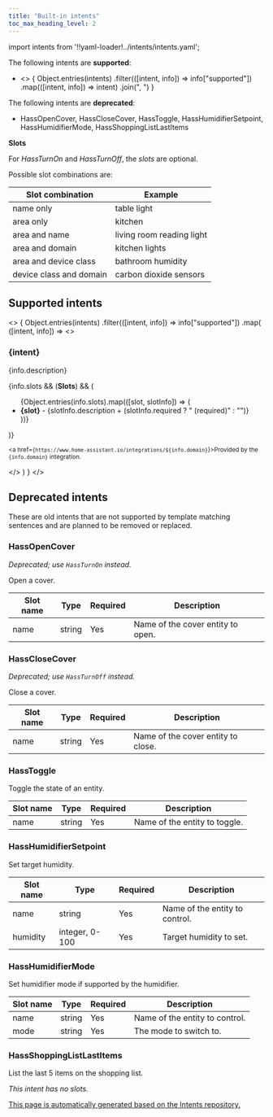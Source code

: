 ```yaml
---
title: "Built-in intents"
toc_max_heading_level: 2
---
```


import intents from '!!yaml-loader!../intents/intents.yaml';

The following intents are **supported**:

<ul>
<li>
<>
{
  Object.entries(intents)
  .filter(([intent, info]) => info["supported"])
  .map(([intent, info]) => intent)
  .join(", ")
}
</>
</li>
</ul>

The following intents are **deprecated**:

 * HassOpenCover, HassCloseCover, HassToggle, HassHumidifierSetpoint, HassHumidifierMode, HassShoppingListLastItems

**Slots**

For *HassTurnOn* and *HassTurnOff*, the *slots* are optional. 

Possible slot combinations are:


| Slot combination        | Example                          |
| ----------------------- | ---------------------------------|
| name only               | table light                      |
| area only               | kitchen                          |
| area and name           | living room reading light        |
| area and domain         | kitchen lights                   |
| area and device class   | bathroom humidity                |
| device class and domain | carbon dioxide sensors           |


## Supported intents

<>
{
  Object.entries(intents)
  .filter(([intent, info]) => info["supported"])
  .map(
    ([intent, info]) =>
      <>
        <h3>{intent}</h3>
        <p>{info.description}</p>
        {info.slots &&
          (<b>Slots</b>) && (
          <ul>
            {Object.entries(info.slots).map(([slot, slotInfo]) => (
              <li>
                <b>{slot}</b> - {slotInfo.description + (slotInfo.required ? " (required)" : "")}
              </li>
            ))}
          </ul>
        )}
        <p><small>
          <a href={`https://www.home-assistant.io/integrations/${info.domain}`}>Provided by the <code>{info.domain}</code> integration.</a>
        </small></p>
      </>
  )
}
</>

## Deprecated intents

These are old intents that are not supported by template matching sentences and are planned to be removed or replaced.


### HassOpenCover

_Deprecated; use `HassTurnOn` instead._

Open a cover.

| Slot name | Type | Required | Description
| --------- | ---- | -------- | -----------
| name | string | Yes | Name of the cover entity to open.

### HassCloseCover

_Deprecated; use `HassTurnOff` instead._

Close a cover.

| Slot name | Type | Required | Description
| --------- | ---- | -------- | -----------
| name | string | Yes | Name of the cover entity to close.

### HassToggle

Toggle the state of an entity.

| Slot name | Type | Required | Description
| --------- | ---- | -------- | -----------
| name | string | Yes | Name of the entity to toggle.

### HassHumidifierSetpoint

Set target humidity.

| Slot name | Type | Required | Description
| --------- | ---- | -------- | -----------
| name | string | Yes | Name of the entity to control.
| humidity | integer, 0-100 | Yes | Target humidity to set.

### HassHumidifierMode

Set humidifier mode if supported by the humidifier.

| Slot name | Type | Required | Description
| --------- | ---- | -------- | -----------
| name | string | Yes | Name of the entity to control.
| mode | string | Yes | The mode to switch to.

### HassShoppingListLastItems

List the last 5 items on the shopping list.

_This intent has no slots._



[This page is automatically generated based on the Intents repository.](https://github.com/home-assistant/intents/blob/main/intents.yaml)
